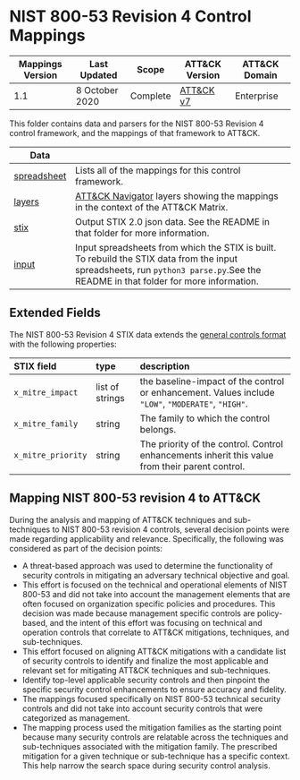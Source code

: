 # NIST 800-53 Revision 4 Control Mappings
| Mappings Version | Last Updated      | Scope    | ATT&CK Version | ATT&CK Domain |
|------------------|-------------------|----------|----------------|---------------|
| 1.1              | 8 October 2020    | Complete | [ATT&CK v7](https://attack.mitre.org/resources/versions/) | Enterprise |

This folder contains data and parsers for the NIST 800-53 Revision 4 control framework, and the mappings of that framework to ATT&CK.

| Data ||
|------|------|
| [spreadsheet](nist800-53-r4-mappings.xlsx) | Lists all of the mappings for this control framework.
| [layers](layers) | [ATT&CK Navigator](https://github.com/mitre-attack/attack-navigator) layers showing the mappings in the context of the ATT&CK Matrix. |
| [stix](stix) | Output STIX 2.0 json data. See the README in that folder for more information. |
| [input](input) | Input spreadsheets from which the STIX is built. To rebuild the STIX data from the input spreadsheets, run `python3 parse.py`.See the README in that folder for more information. |


## Extended Fields

The NIST 800-53 Revision 4 STIX data extends the [general controls format](/docs/stix_format.md) with the following properties:

| STIX field | type | description |
|:-----------|:-----|:------------|
| `x_mitre_impact` | list of strings | the baseline-impact of the control or enhancement. Values include `"LOW"`, `"MODERATE"`, `"HIGH"`. |
| `x_mitre_family` | string | The family to which the control belongs. |
| `x_mitre_priority` | string | The priority of the control. Control enhancements inherit this value from their parent control. |

## Mapping NIST 800-53 revision 4 to ATT&CK

During the analysis and mapping of ATT&CK techniques and sub-techniques to NIST 800-53 revision 4 controls, several decision points were made regarding applicability and relevance. Specifically, the following was considered as part of the decision points:

- A threat-based approach was used to determine the functionality of security controls in mitigating an adversary technical objective and goal.
- This effort is focused on the technical and operational elements of NIST 800-53 and did not take into account the management elements that are often focused on organization specific policies and procedures.  This decision was made because management specific controls are policy-based, and the intent of this effort was focusing on technical and operation controls that correlate to ATT&CK mitigations, techniques, and sub-techniques.   
- This effort focused on aligning ATT&CK mitigations with a candidate list of security controls to identify and finalize the most applicable and relevant set for mitigating ATT&CK techniques and sub-techniques.
- Identify top-level applicable security controls and then pinpoint the specific security control enhancements to ensure accuracy and fidelity.
- The mappings focused specifically on NIST 800-53 technical security controls and did not take into account security controls that were categorized as management.  
- The mapping process used the mitigation families as the starting point because many security controls are relatable across the techniques and sub-techniques associated with the mitigation family.  The prescribed mitigation for a given technique or sub-technique has a specific context.  This help narrow the search space during security control analysis.  
